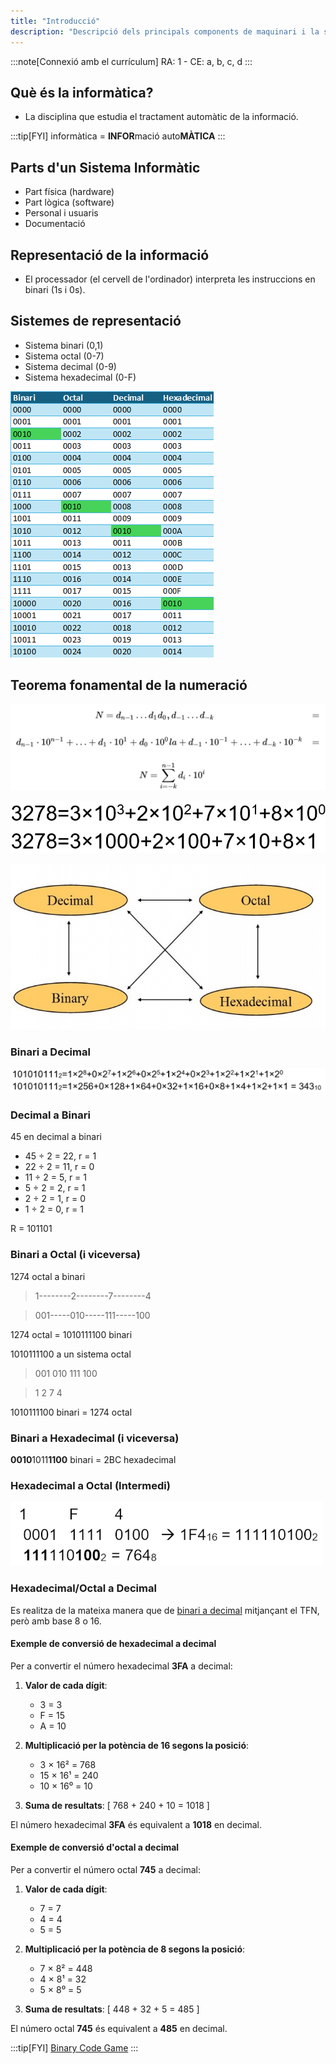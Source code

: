 ```yaml
---
title: "Introducció"
description: "Descripció dels principals components de maquinari i la seua interconnexió en un sistema."
---
```


:::note[Connexió amb el currículum]
RA: 1 - CE: a, b, c, d
:::

## Què és la informàtica?
- La disciplina que estudia el tractament automàtic de la informació.

:::tip[FYI]
informàtica = **INFOR**mació auto**MÀTICA**
:::

## Parts d'un Sistema Informàtic
- Part física (hardware)
- Part lògica (software) 
- Personal i usuaris
- Documentació

## Representació de la informació

- El processador (el cervell de l'ordinador) interpreta les instruccions en binari (1s i 0s).

## Sistemes de representació
- Sistema binari (0,1)
- Sistema octal (0-7)
- Sistema decimal (0-9)
- Sistema hexadecimal (0-F) 

![Taula de bases](../../../../assets/ut1/TablaDeBases.png)

## Teorema fonamental de la numeració
![Teorema fonamental de la numeració](../../../../assets/ut1/sistemaNumeracion.png)

![Desglossament decimal](../../../../assets/ut1/decimal.png)

![Canvi de base](../../../../assets/ut1/cambioBase.jpg)

### Binari a Decimal
![Canvi de base de binari a decimal](../../../../assets/ut1/binarioDecimal.png)

### Decimal a Binari
45 en decimal a binari

- 45 ÷ 2 = 22, r = 1 
- 22 ÷ 2 = 11, r = 0 
- 11 ÷ 2 = 5, r = 1 
- 5 ÷ 2 = 2, r = 1 
- 2 ÷ 2 = 1, r = 0 
- 1 ÷ 2 = 0, r = 1

R = 101101

### Binari a Octal (i viceversa)

1274 octal a binari
> 1--------2--------7--------4

> 001-----010-----111-----100 

1274 octal = 1010111100 binari

1010111100 a un sistema octal

> 001 010 111 100

> 1 2 7 4 

1010111100 binari = 1274 octal

### Binari a Hexadecimal (i viceversa)

 **0010**1011**1100** binari = 2BC hexadecimal

### Hexadecimal a Octal (Intermedi)

![Canvi de base de hexadecimal a binari](../../../../assets/ut1/hexadecimalBinarioOctal.png)

### Hexadecimal/Octal a Decimal

Es realitza de la mateixa manera que de [binari a decimal](#binario-a-decimal) mitjançant el TFN, però amb base 8 o 16.


#### Exemple de conversió de hexadecimal a decimal

Per a convertir el número hexadecimal **3FA** a decimal:

1. **Valor de cada dígit**:
   - 3 = 3
   - F = 15
   - A = 10

2. **Multiplicació per la potència de 16 segons la posició**:
   - 3 × 16² = 768
   - 15 × 16¹ = 240
   - 10 × 16⁰ = 10

3. **Suma de resultats**:
   \[ 768 + 240 + 10 = 1018 \]

El número hexadecimal **3FA** és equivalent a **1018** en decimal.

#### Exemple de conversió d'octal a decimal

Per a convertir el número octal **745** a decimal:

1. **Valor de cada dígit**:
   - 7 = 7
   - 4 = 4
   - 5 = 5

2. **Multiplicació per la potència de 8 segons la posició**:
   - 7 × 8² = 448
   - 4 × 8¹ = 32
   - 5 × 8⁰ = 5

3. **Suma de resultats**:
   \[ 448 + 32 + 5 = 485 \]

El número octal **745** és equivalent a **485** en decimal.

:::tip[FYI]
[Binary Code Game](https://learningcontent.cisco.com/games/binary/index.html)
:::
